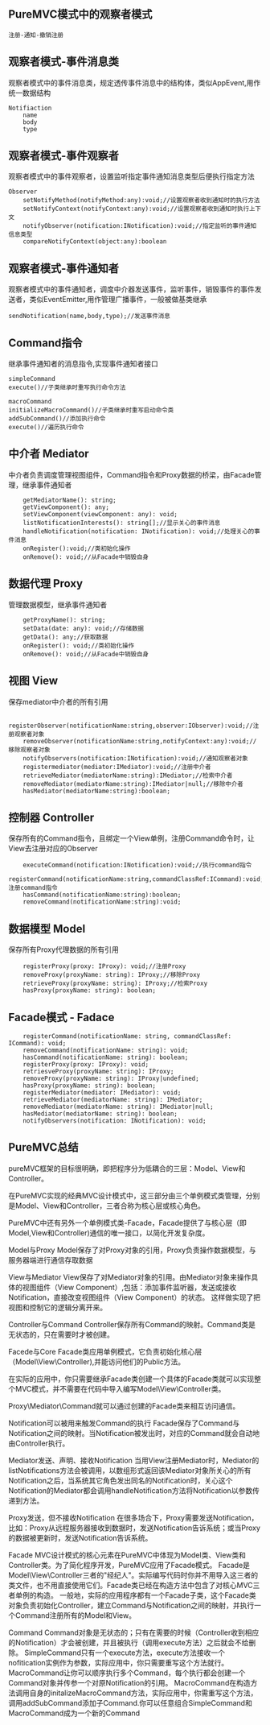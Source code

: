 ## PureMVC模式中的观察者模式
    注册-通知-撤销注册

## 观察者模式-事件消息类
观察者模式中的事件消息类，规定透传事件消息中的结构体，类似AppEvent,用作统一数据结构
```
Notifiaction
    name
    body
    type
```

## 观察者模式-事件观察者
观察者模式中的事件观察者，设置监听指定事件通知消息类型后便执行指定方法
```
Observer
    setNotifyMethod(notifyMethod:any):void;//设置观察者收到通知时的执行方法
    setNotifyContext(notifyContext:any):void;//设置观察者收到通知时执行上下文
    notifyObserver(notification:INotification):void;//指定监听的事件通知信息类型
    compareNotifyContext(object:any):boolean
```

## 观察者模式-事件通知者
观察者模式中的事件通知者，调度中介器发送事件，监听事件，销毁事件的事件发送者，类似EventEmitter,用作管理广播事件，一般被做基类继承
```
sendNotification(name,body,type);//发送事件消息
```

## Command指令
继承事件通知者的消息指令,实现事件通知者接口
```
simpleCommand
execute()//子类继承时重写执行命令方法

macroCommand
initializeMacroCommand()//子类继承时重写启动命令类
addSubCommand()//添加执行命令
execute()//遍历执行命令

```

## 中介者 Mediator
中介者负责调度管理视图组件，Command指令和Proxy数据的桥梁，由Facade管理，继承事件通知者
```
    getMediatorName(): string;
    getViewComponent(): any;
    setViewComponent(viewComponent: any): void;
    listNotificationInterests(): string[];//显示关心的事件消息
    handleNotification(notification: INotification): void;//处理关心的事件消息
    onRegister():void;//类初始化操作
    onRemove(): void;//从Facade中销毁自身
```

## 数据代理 Proxy
管理数据模型，继承事件通知者
```
    getProxyName(): string;
    setData(date: any): void;//存储数据
    getData(): any;//获取数据
    onRegister(): void;//类初始化操作
    onRemove(): void;//从Facade中销毁自身
```

## 视图 View
保存mediator中介者的所有引用
```
    registerObserver(notificationName:string,observer:IObserver):void;//注册观察者对象
    removeObserver(notificationName:string,notifyContext:any):void;//移除观察者对象
    notifyObservers(notification:INotification):void;//通知观察者对象
    registermediator(mediator:IMediator):void;//注册中介者
    retrieveMediator(mediatorName:string):IMediator;//检索中介者
    removeMediator(mediatorName:string):IMediator|null;//移除中介者
    hasMediator(mediatorName:string):boolean;
```

## 控制器 Controller
保存所有的Command指令，且绑定一个View单例，注册Command命令时，让View去注册对应的Observer
```
    executeCommand(notification:INotification):void;//执行command指令
    registerCommand(notificationName:string,commandClassRef:ICommand):void;//注册command指令
    hasCommand(notificationName:string):boolean;
    removeCommand(notificationName:string):void;
```

## 数据模型 Model
保存所有Proxy代理数据的所有引用
```
    registerProxy(proxy: IProxy): void;//注册Proxy
    removeProxy(proxyName: string): IProxy;//移除Proxy
    retrieveProxy(proxyName: string): IProxy;//检索Proxy
    hasProxy(proxyName: string): boolean;
```

## Facade模式 - Fadace

```
    registerCommand(notificationName: string, commandClassRef: ICommand): void;
    removeCommand(notificationName: string): void;
    hasCommand(notificationName: string): boolean;
    registerProxy(proxy: IProxy): void;
    retriesveProxy(proxyName: string): IProxy;
    removeProxy(proxyName: string): IProxy|undefined;
    hasProxy(proxyName: string): boolean;
    registerMediator(mediator: IMediator): void;
    retrieveMediator(mediatorName: string): IMediator;
    removeMediator(mediatorName: string): IMediator|null;
    hasMediator(mediatorName: string): boolean;
    notifyObservers(notification: INotification): void;
```

## PureMVC总结
pureMVC框架的目标很明确，即把程序分为低耦合的三层：Model、View和Controller。

在PureMVC实现的经典MVC设计模式中，这三部分由三个单例模式类管理，分别是Model、View和Controller，三者合称为核心层或核心角色。

PureMVC中还有另外一个单例模式类-Facade，Facade提供了与核心层（即Model,View和Controller)通信的唯一接口，以简化开发复杂度。
 
Model与Proxy
Model保存了对Proxy对象的引用，Proxy负责操作数据模型，与服务器端进行通信存取数据
 
View与Mediator
View保存了对Mediator对象的引用。由Mediator对象来操作具体的视图组件（View Component）,包括：添加事件监听器，发送或接收Notification，直接改变视图组件（View Component）的状态。
这样做实现了把视图和控制它的逻辑分离开来。
 
Controller与Command
Controller保存所有Command的映射。Command类是无状态的，只在需要时才被创建。
 
Facede与Core
Facade类应用单例模式，它负责初始化核心层（Model\View\Controller),并能访问他们的Public方法。
 
在实际的应用中，你只需要继承Facade类创建一个具体的Facade类就可以实现整个MVC模式，并不需要在代码中导入编写Model\View\Controller类。
 
Proxy\Mediator\Command就可以通过创建的Facade类来相互访问通信。
 
Notification可以被用来触发Command的执行
Facade保存了Command与Notification之间的映射。当Notification被发出时，对应的Command就会自动地由Controller执行。
 
Mediator发送、声明、接收Notification
当用View注册Mediator时，Mediator的listNotifications方法会被调用，以数组形式返回该Mediator对象所关心的所有Notification之后，当系统其它角色发出同名的Notification时，关心这个Notification的Mediator都会调用handleNotification方法将Notification以参数传递到方法。
 
Proxy发送，但不接收Notification
在很多场合下，Proxy需要发送Notification，比如：Proxy从远程服务器接收到数据时，发送Notification告诉系统；或当Proxy的数据被更新时，发送Notification告诉系统。
 
Facade
MVC设计模式的核心元素在PureMVC中体现为Model类、View类和Controller类。为了简化程序开发，PureMVC应用了Facade模式。
Facade是Model\View\Controller三者的"经纪人"。实际编写代码时你并不用导入这三者的类文件，也不用直接使用它们。Facade类已经在构造方法中包含了对核心MVC三者单例的构造。
一般地，实际的应用程序都有一个Facade子类，这个Facade类对象负责初始化Controller，建立Command与Notification之间的映射，并执行一个Command注册所有的Model和View。
 
Command
Command对象是无状态的；只有在需要的时候（Controller收到相应的Notification）才会被创建，并且被执行（调用execute方法）之后就会不给删除。
SimpleCommand只有一个execute方法，execute方法接收一个nofitication实例作为参数，实际应用中，你只需要重写这个方法就行。
MacroCommand让你可以顺序执行多个Command，每个执行都会创建一个Command对象并传参一个对原Notification的引用。
MacroCommand在构造方法调用自身的initalizeMacroCommand方法，实际应用中，你需重写这个方法，调用addSubCommand添加子Command.你可以任意组合SimpleCommand和MacroCommand成为一个新的Command